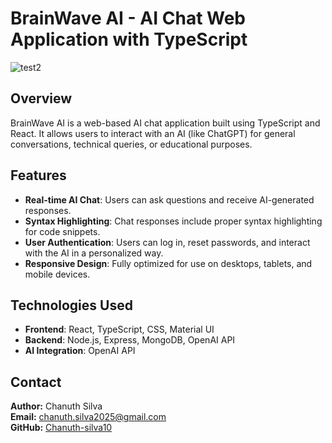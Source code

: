 # BrainWave AI - AI Chat Web Application with TypeScript

![test2](https://github.com/user-attachments/assets/e6a4db39-1b94-41c0-86ba-cb0a64680a2f)

## Overview
BrainWave AI is a web-based AI chat application built using TypeScript and React. It allows users to interact with an AI (like ChatGPT) for general conversations, technical queries, or educational purposes.

## Features
- **Real-time AI Chat**: Users can ask questions and receive AI-generated responses.
- **Syntax Highlighting**: Chat responses include proper syntax highlighting for code snippets.
- **User Authentication**: Users can log in, reset passwords, and interact with the AI in a personalized way.
- **Responsive Design**: Fully optimized for use on desktops, tablets, and mobile devices.

## Technologies Used
- **Frontend**: React, TypeScript, CSS, Material UI
- **Backend**: Node.js, Express, MongoDB, OpenAI API
- **AI Integration**: OpenAI API

## Contact
**Author:** Chanuth Silva  
**Email:** [chanuth.silva2025@gmail.com](mailto:chanuth.silva2025@gmail.com)  
**GitHub:** [Chanuth-silva10](https://github.com/Chanuth-silva10)
